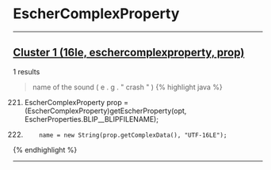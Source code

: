 # EscherComplexProperty

***

## [Cluster 1 (16le, eschercomplexproperty, prop)](./1)
1 results
> name of the sound ( e . g . " crash " ) 
{% highlight java %}
221. EscherComplexProperty prop = (EscherComplexProperty)getEscherProperty(opt, EscherProperties.BLIP__BLIPFILENAME);
225.         name = new String(prop.getComplexData(), "UTF-16LE");
{% endhighlight %}

***

